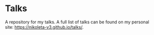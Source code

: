 # Talks

A repository for my talks. A full list of talks can be found on my personal
site: https://nikoleta-v3.github.io/talks/.